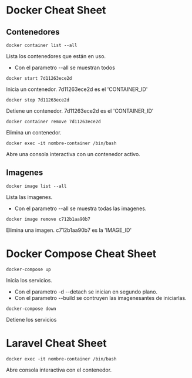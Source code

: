 # Docker Cheat Sheet

## Contenedores

```
docker container list --all
```
Lista los contenedores que están en uso.
- Con el parametro --all se muestran todos

```
docker start 7d11263ece2d
```
Inicia un contenedor. 7d11263ece2d es el 'CONTAINER_ID'

```
docker stop 7d11263ece2d
```
Detiene un contenedor. 7d11263ece2d es el 'CONTAINER_ID'

```
docker container remove 7d11263ece2d
```
Elimina un contenedor.

```
docker exec -it nombre-container /bin/bash
```
Abre una consola interactiva con un contenedor activo.

## Imagenes

```
docker image list --all
```
Lista las imagenes.
- Con el parametro --all se muestra todas las imagenes.

```
docker image remove c712b1aa90b7
```
Elimina una imagen. c712b1aa90b7 es la 'IMAGE_ID'

# Docker Compose Cheat Sheet

```
docker-compose up
```
Inicia los servicios.
- Con el parametro -d --detach se inician en segundo plano.
- Con el parametro --build se contruyen las imagenesantes de iniciarlas.

```
docker-compose down
```
Detiene los servicios


# Laravel Cheat Sheet

```
docker exec -it nombre-container /bin/bash
```
Abre consola interactiva con el contenedor.
